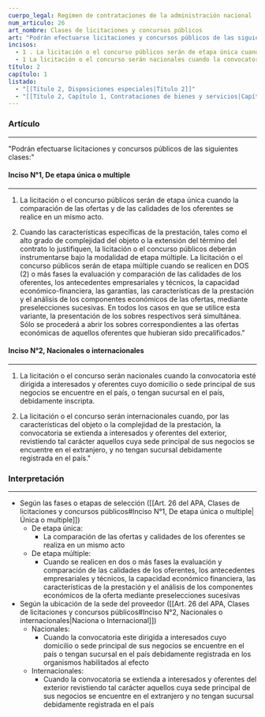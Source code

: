 ```yaml
---
cuerpo_legal: Regimen de contrataciones de la administración nacional
num_articulo: 26
art_nombre: Clases de licitaciones y concursos públicos
art: "Podrán efectuarse licitaciones y concursos públicos de las siguientes clases:"
incisos:
  - 1 . La licitación o el concurso públicos serán de etapa única cuando la comparación de las ofertas y de las calidades de los oferentes se realice en un mismo acto.  2. Cuando las características específicas de la prestación, tales como el alto grado de complejidad del objeto o la extensión del término del contrato lo justifiquen, la licitación o el concurso públicos deberán instrumentarse bajo la modalidad de etapa múltiple. La licitación o el concurso públicos serán de etapa múltiple cuando se realicen en DOS (2) o más fases la evaluación y comparación de las calidades de los oferentes, los antecedentes empresariales y técnicos, la capacidad económico-financiera, las garantías, las características de la prestación y el análisis de los componentes económicos de las ofertas, mediante preselecciones sucesivas. En todos los casos en que se utilice esta variante, la presentación de los sobres respectivos será simultánea. Sólo se procederá a abrir los sobres correspondientes a las ofertas económicas de aquellos oferentes que hubieran sido precalificados.
  - 1 La licitación o el concurso serán nacionales cuando la convocatoria esté dirigida a interesados y oferentes cuyo domicilio o sede principal de sus negocios se encuentre en el país, o tengan sucursal en el país, debidamente inscripta.  2. La licitación o el concurso serán internacionales cuando, por las características del objeto o la complejidad de la prestación, la convocatoria se extienda a interesados y oferentes del exterior, revistiendo tal carácter aquellos cuya sede principal de sus negocios se encuentre en el extranjero, y no tengan sucursal debidamente registrada en el país.
título: 2
capítulo: 1
listado:
  - "[[Título 2, Disposiciones especiales|Título 2]]"
  - "[[Título 2, Capítulo 1, Contrataciones de bienes y servicios|Capítulo 1]]"
---
```

### Artículo
---
"Podrán efectuarse licitaciones y concursos públicos de las siguientes clases:"

#### Inciso N°1, De etapa única o multiple
---
1. La licitación o el concurso públicos serán de etapa única cuando la comparación de las ofertas y de las calidades de los oferentes se realice en un mismo acto.  

2. Cuando las características específicas de la prestación, tales como el alto grado de complejidad del objeto o la extensión del término del contrato lo justifiquen, la licitación o el concurso públicos deberán instrumentarse bajo la modalidad de etapa múltiple. La licitación o el concurso públicos serán de etapa múltiple cuando se realicen en DOS (2) o más fases la evaluación y comparación de las calidades de los oferentes, los antecedentes empresariales y técnicos, la capacidad económico-financiera, las garantías, las características de la prestación y el análisis de los componentes económicos de las ofertas, mediante preselecciones sucesivas. En todos los casos en que se utilice esta variante, la presentación de los sobres respectivos será simultánea. Sólo se procederá a abrir los sobres correspondientes a las ofertas económicas de aquellos oferentes que hubieran sido precalificados."

#### Inciso N°2, Nacionales o internacionales
---
1. La licitación o el concurso serán nacionales cuando la convocatoria esté dirigida a interesados y oferentes cuyo domicilio o sede principal de sus negocios se encuentre en el país, o tengan sucursal en el país, debidamente inscripta.  

2. La licitación o el concurso serán internacionales cuando, por las características del objeto o la complejidad de la prestación, la convocatoria se extienda a interesados y oferentes del exterior, revistiendo tal carácter aquellos cuya sede principal de sus negocios se encuentre en el extranjero, y no tengan sucursal debidamente registrada en el país."


### Interpretación
---
* Según las fases o etapas de selección ([[Art. 26 del APA, Clases de licitaciones y concursos públicos#Inciso N°1, De etapa única o multiple|Única o multiple]])
	* De etapa única:
		* La comparación de las ofertas y calidades de los oferentes se realiza en un mismo acto
	* De etapa múltiple:
		* Cuando se realicen en dos o más fases la evaluación y comparación de las calidades de los oferentes, los antecedentes empresariales y técnicos, la capacidad económico financiera, las características de la prestación y el análisis de los componentes económicos de la oferta mediante preselecciones sucesivas
* Según la ubicación de la sede del proveedor ([[Art. 26 del APA, Clases de licitaciones y concursos públicos#Inciso N°2, Nacionales o internacionales|Naciona o Internacional]])
	* Nacionales:
		* Cuando la convocatoria este dirigida a interesados cuyo domicilio o sede principal de sus negocios se encuentre en el país o tengan sucursal en el país debidamente registrada en los organismos habilitados al efecto
	* Internacionales:
		* Cuando la convocatoria se extienda a interesados y oferentes del exterior revistiendo tal carácter aquellos cuya sede principal de sus negocios se encuentre en el extranjero y no tengan sucursal debidamente registrada en el país